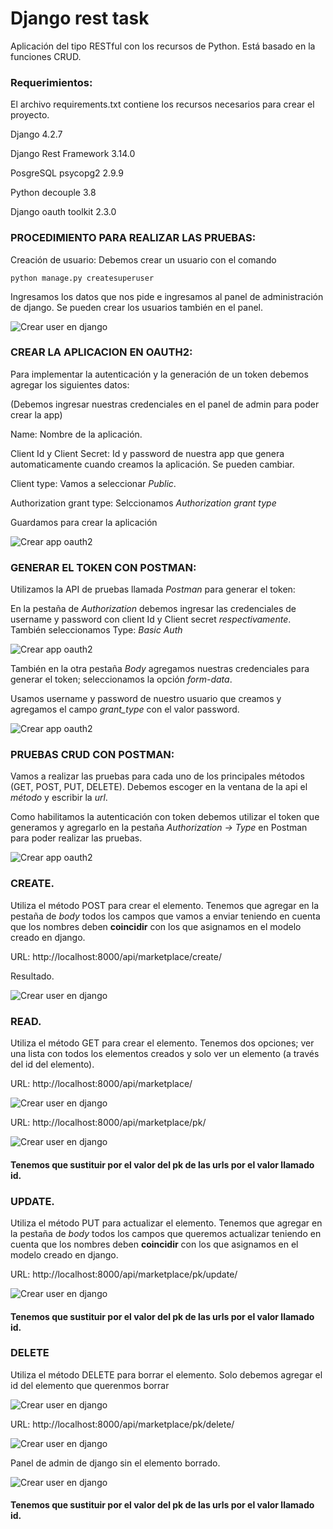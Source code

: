 # Django rest task
Aplicación del tipo RESTful con los recursos de Python. Está basado en la funciones CRUD.

### Requerimientos:

El archivo requirements.txt contiene los recursos necesarios para crear el proyecto.

Django 4.2.7

Django Rest Framework 3.14.0

PosgreSQL psycopg2 2.9.9

Python decouple 3.8

Django oauth toolkit 2.3.0

### PROCEDIMIENTO PARA REALIZAR LAS PRUEBAS:
Creación de usuario: Debemos crear un usuario con el comando

`python manage.py createsuperuser`

Ingresamos los datos que nos pide e ingresamos al panel de administración de django. Se pueden crear los usuarios también en el panel.

![Crear user en django](/readme_img/django_create_user.png)

### CREAR LA APLICACION EN OAUTH2:
Para implementar la autenticación y la generación de un token debemos agregar los siguientes datos:

(Debemos ingresar nuestras credenciales en el panel de admin para poder crear la app)

Name: Nombre de la aplicación.

Client Id y Client Secret: Id y password de nuestra app que genera automaticamente cuando creamos la aplicación. Se pueden cambiar.

Client type: Vamos a seleccionar *Public*.

Authorization grant type: Selccionamos *Authorization grant type*

Guardamos para crear la aplicación

![Crear app oauth2](/readme_img/oauth_create_application.png)

### GENERAR EL TOKEN CON POSTMAN:
Utilizamos la API de pruebas llamada *Postman* para generar el token:

En la pestaña de *Authorization* debemos ingresar las credenciales de username y password con client Id y Client secret *respectivamente*. También seleccionamos Type: *Basic Auth*

![Crear app oauth2](/readme_img/postman_oauth_create_token_1.png)

También en la otra pestaña *Body* agregamos nuestras credenciales para generar el token; seleccionamos la opción *form-data*.

Usamos username y password de nuestro usuario que creamos y agregamos el campo *grant_type* con el valor password.

![Crear app oauth2](/readme_img/postman_oauth_create_token_2.png)

### PRUEBAS CRUD CON POSTMAN:
Vamos a realizar las pruebas para cada uno de los principales métodos (GET, POST, PUT, DELETE).
Debemos escoger en la ventana de la api el *método* y escribir la *url*.

Como habilitamos la autenticación con token debemos utilizar el token que generamos y agregarlo en la pestaña *Authorization -> Type* en Postman para poder realizar las pruebas.

![Crear app oauth2](/readme_img/oauth_token_generated.png)

### CREATE.

Utiliza el método POST para crear el elemento. Tenemos que agregar en la pestaña de *body* todos los campos que vamos a enviar teniendo en cuenta que 
los nombres deben **coincidir** con los que asignamos en el modelo creado en django.


URL: http://localhost:8000/api/marketplace/create/

Resultado.

![Crear user en django](/readme_img/postman_create.png)

### READ.

Utiliza el método GET para crear el elemento. Tenemos dos opciones; ver una lista con todos los elementos creados y solo ver un elemento (a través del id del elemento).

URL: http://localhost:8000/api/marketplace/

![Crear user en django](/readme_img/postman_list.png)

URL: http://localhost:8000/api/marketplace/pk/

![Crear user en django](/readme_img/postman_retrieve.png)

#### Tenemos que sustituir por el valor del pk de las urls por el valor llamado id.

### UPDATE.

Utiliza el método PUT para actualizar el elemento. Tenemos que agregar en la pestaña de *body* todos los campos que queremos actualizar teniendo en cuenta que 
los nombres deben **coincidir** con los que asignamos en el modelo creado en django.

URL: http://localhost:8000/api/marketplace/pk/update/

![Crear user en django](/readme_img/postman_update.png)

#### Tenemos que sustituir por el valor del pk de las urls por el valor llamado id.

### DELETE

Utiliza el método DELETE para borrar el elemento. Solo debemos agregar el id del elemento que querenmos borrar

![Crear user en django](/readme_img/django_admin_before_delete.png)

URL: http://localhost:8000/api/marketplace/pk/delete/

![Crear user en django](/readme_img/postman_delete.png)

Panel de admin de django sin el elemento borrado.

![Crear user en django](/readme_img/django_admin_after_delete.png)

#### Tenemos que sustituir por el valor del pk de las urls por el valor llamado id.

